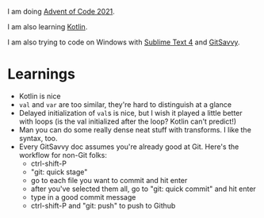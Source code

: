 I am doing [Advent of Code 2021](http://adventofcode.com/2021).

I am also learning [Kotlin](http://kotlinlang.org).

I am also trying to code on Windows with [Sublime Text 4](https://www.sublimetext.com/) and [GitSavvy](https://github.com/timbrel/GitSavvy).

# Learnings

* Kotlin is nice
* `val` and `var` are too similar, they're hard to distinguish at a glance
* Delayed initialization of `val`s is nice, but I wish it played a little better with loops (is the val initialized after the loop? Kotlin can't predict!)
* Man you can do some really dense neat stuff with transforms. I like the syntax, too.
* Every GitSavvy doc assumes you're already good at Git. Here's the workflow for non-Git folks:
  - ctrl-shift-P
  - "git: quick stage"
  - go to each file you want to commit and hit enter
  - after you've selected them all, go to "git: quick commit" and hit enter
  - type in a good commit message
  - ctrl-shift-P and "git: push" to push to Github
